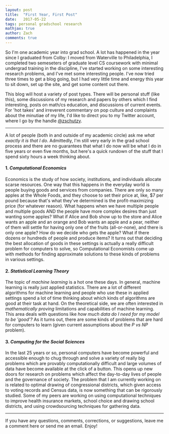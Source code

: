 ```yaml
---
layout: post
title:  "First Year, First Post"
date:   2017-05-22
tags: personal gradschool research
mathjax: true
author: Zach
comments: true
---
```

So I'm one academic year into grad school.  A lot has happened in the year since I graduated from Colby: I moved from Waterville to Philadelphia, I completed two semeseters of graduate level CS coursework with minimal undergrad training in the discipline, I've started working on some interesting research problems, and I've met some interesting people.  I've now tried three times to get a blog going, but I had very little time and energy this year to sit down, set up the site, and get some content out there.

This blog will host a variety of post types.  There will be personal stuff (like this), some discussions of my research and papers by others which I find interesting, posts on math/cs education, and discussions of current events.  For 'hot takes' and irreverent commentary on pop culture and complaints about the minutiae of my life, I'd like to direct you to my Twitter account, where I go by the handle [@zschutzy](https://twitter.com/zschutzy).


----


A lot of people (both in and outside of my academic circle) ask me *what exactly it is that I do*.  Admittedly, I'm still very early in the grad school process and there are no guarantees that what I do now will be what I do in five years or even five months, but here's a quick rundown of the stuff that I spend sixty hours a week thinking about.

#### 1. ***Computational Economics***

 Economics is the study of how society, institutions, and individuals allocate scarse resources.  One way that this happens in the everyday world is people buying goods and services from companies.  There are only so many apples at the Whole Foods, and they choose to set their price at, like, $7 per pound because that's what they've determined is the profit-maximizing price (for whatever reason).  What happens when we have multiple people and multiple goods AND the people have more complex desires than just wanting some apples?  What if Alice and Bob show up to the store and Alice wants an apple and an orange and Bob wants an apple and a pear, neither of them will settle for having only one of the fruits (all-or-none), and there is only one apple?  How do we decide who gets the apple?  What if there dozens or hundreds of people and produce items?  It turns out that deciding the best allocation of goods in these settings is actually a really difficult problem for computers to solve, so Computational Economists come up with methods for finding approximate solutions to these kinds of problems in various settings.

#### 2. ***Statistical Learning Theory***

 The topic of *machine learning* is a hot one these days.  In general, machine learning is really just applied statistics.  There are a lot of different algorithms for machine learning and people who use these in applied settings spend a lot of time thinking about which kinds of algorithms are good at their task at hand.  On the theoretical side, we are often interested in *mathematically proving* limitations and capabilities of machine learning.  This area deals with questions like *how much data do I need for my model to be 'good'?* As it turns out, there are some kinds of problems that are hard for computers to learn (given current assumptions about the $P \ vs \ NP$ problem).

#### 3. ***Computing for the Social Sciences***

 In the last 25 years or so, personal computers have become powerful and accessible enough to chug through and solve a variety of really big problems which are provably computationally difficult and large volumes of data have become available at the click of a button.  This opens up new doors for research on problems which affect the day-to-day lives of people and the governance of society.  The problem that I am currently working on is related to optimal drawing of congressional districts, which given access to voting records and Census data, is now something that can be rigorously studied.  Some of my peers are working on using computational techniques to improve health insurance markets, school choice and drawing school districts, and using crowdsourcing techniques for gathering data.

----


If you have any questions, comments, corrections, or suggestions, leave me a comment here or send me an email.  Enjoy!
